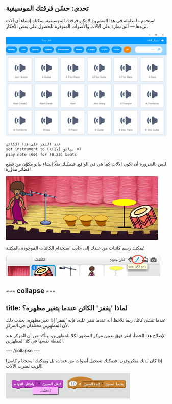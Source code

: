 ## تحدي: حسّن فرقتك الموسيقية

استخدم ما تعلمتَه في هذا المشروع لابتكار فرقتك الموسيقية. يمكنك إنشاء أي آلات تريدها — ألق نظرة على الآلات والأصوات المتوفرة للحصول على بعض الأفكار.

![لقطة الشاشة](images/band-ideas-sounds.png)

```blocks3
عند النقر على هذا الكائن
set instrument to (\(1\) بيانو v)
play note (60) for (0.25) beats
```

ليس بالضرورة أن تكون الآلات كما هي في الواقع. فيمكنك مثلًا إنشاء بيانو مكوَّن من قطع فطائر مدوَّرة!

![لقطة الشاشة](images/band-piano.png)

يمكنك رسم كائنات من عندك إلى جانب استخدام الكائنات الموجودة بالمكتبة!

![لقطة الشاشة](images/band-draw.png)

--- collapse ---
---
title: لماذا 'يقفز' الكائن عندما يتغير مظهره؟
---

عندما تنشئ كائنًا، ربما تلاحظ أنه عندما تنقر عليه، فإنه 'يقفز' إذا تغير مظهره، يحدث ذلك لأن المظهرين مختلفان في المركز.

لإصلاح هذا الخطأ، انقر فوق تعيين مركز المظهر لكلا المظهرين، وتأكد من أن المركز عند النقطة نفسها في كلا المظهرين.

--- /collapse ---

إذا كان لديك ميكروفون، فيمكنك تسجيل أصوات من عندك، بل ويمكنك استخدام كاميرا الويب لضرب الآلات!

![لقطة الشاشة](images/band-io.png)